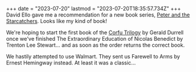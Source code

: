 +++
date = "2023-07-20"
lastmod = "2023-07-20T18:35:57.734Z"
+++
David Ello gave me a recommendation for a new book series, [Peter and the Starcatchers](https://bookshop.org/p/books/peter-and-the-starcatchers-peter-and-the-starcatchers-book-one-ridley-pearson/286318?ean=9780786849079). Looks like my kind of book!

We're hoping to start the first book of the [Corfu Trilogy](https://a.co/d/h9bFcaU) by Gerald Durrell once we've finished The Extraordinary Education of Nicolas Benedict by Trenton Lee Stewart... and as soon as the order returns the correct book.

We hastily attempted to use Walmart. They sent us Farewell to Arms by Ernest Hemingway instead. At least it was a classic...